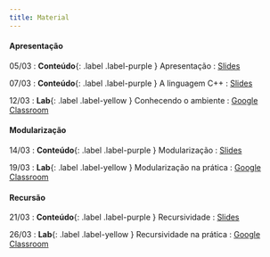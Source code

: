 ```yaml
---
title: Material
---
```


#### Apresentação

05/03
: **Conteúdo**{: .label .label-purple } Apresentação
  : [Slides](#)

07/03
: **Conteúdo**{: .label .label-purple } A linguagem C++
  : [Slides](#)

12/03
: **Lab**{: .label .label-yellow } Conhecendo o ambiente
  : [Google Classroom](#)


#### Modularização

14/03
: **Conteúdo**{: .label .label-purple } Modularização
  : [Slides](#)

19/03
: **Lab**{: .label .label-yellow } Modularização na prática
  : [Google Classroom](#)

#### Recursão

21/03
: **Conteúdo**{: .label .label-purple } Recursividade
  : [Slides](#)

26/03
: **Lab**{: .label .label-yellow } Recursividade na prática
  : [Google Classroom](#)